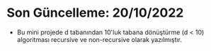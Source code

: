 # Son Güncelleme: 20/10/2022
* Bu mini projede d tabanından 10'luk tabana dönüştürme (d < 10) algoritması recursive ve non-recursive olarak yazılmıştır.
